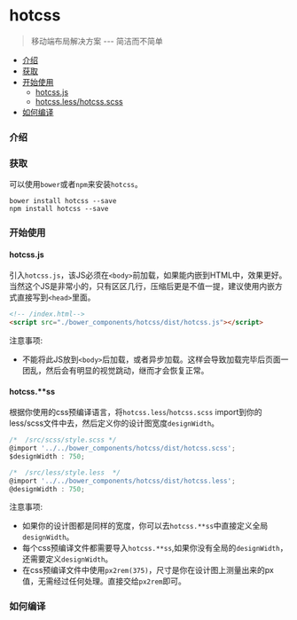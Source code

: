 # hotcss
> 移动端布局解决方案  --- 简洁而不简单

- [介绍](#介绍)
- [获取](#获取)
- [开始使用](#开始使用)
	- [hotcss.js](#hotcssjs)
	- [hotcss.less/hotcss.scss](#hotcssss)
- [如何编译](#如何编译)


### 介绍

### 获取
可以使用`bower`或者`npm`来安装`hotcss`。
```
bower install hotcss --save
npm install hotcss --save
```

### 开始使用

#### hotcss.js
引入`hotcss.js`，该JS必须在`<body>`前加载，如果能内嵌到HTML中，效果更好。当然这个JS是非常小的，只有区区几行，压缩后更是不值一提，建议使用内嵌方式直接写到`<head>`里面。
```html
<!-- /index.html-->
<script src="./bower_components/hotcss/dist/hotcss.js"></script>
```
注意事项:
- 不能将此JS放到`<body>`后加载，或者异步加载。这样会导致加载完毕后页面一团乱，然后会有明显的视觉跳动，继而才会恢复正常。

#### hotcss.**ss
根据你使用的css预编译语言，将`hotcss.less`/`hotcss.scss` import到你的less/scss文件中去，然后定义你的设计图宽度`designWidth`。
```javascript
/*	/src/scss/style.scss */
@import '../../bower_components/hotcss/dist/hotcss.scss';
$designWidth : 750;
```

```javascript
/*	/src/less/style.less  */
@import '../../bower_components/hotcss/dist/hotcss.less';
@designWidth : 750;
```
注意事项:
- 如果你的设计图都是同样的宽度，你可以去`hotcss.**ss`中直接定义全局`designWidth`。
- 每个css预编译文件都需要导入`hotcss.**ss`,如果你没有全局的`designWidth`，还需要定义`designWidth`。
- 在css预编译文件中使用`px2rem(375)`，尺寸是你在设计图上测量出来的px值，无需经过任何处理。直接交给`px2rem`即可。

### 如何编译

